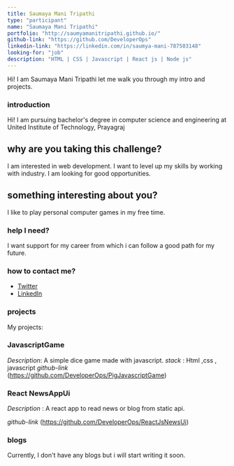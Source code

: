 ```yaml
---
title: Saumaya Mani Tripathi
type: "participant"
name: "Saumaya Mani Tripathi"
portfolio: "http://saumyamanitripathi.github.io/"
github-link: "https://github.com/DeveloperOps"
linkedin-link: "https://linkedin.com/in/saumya-mani-787503148"
looking-for: "job"
description: "HTML | CSS | Javascript | React js | Node js"
---
```


Hi! I am Saumaya Mani Tripathi let me walk you through my intro and projects.

### introduction


Hi! I am pursuing bachelor's degree in computer science and engineering at United Institute of Technology, Prayagraj 

## why are you taking this challenge?

I am interested in web development. I want to level up my skills by working with industry. I am looking for good opportunities.

## something interesting about you?

I like to play personal computer games in my free time.

### help I need?

I want support for my career from which i can follow a good path for my future.

### how to contact me?

- [Twitter](https://twitter.com/SaumyaMani1)
- [LinkedIn](https://linkedin.com/in/saumya-mani-787503148)

### projects

My projects:

### JavascriptGame

_Description_:
A simple dice game made with javascript.
_stack_ : Html ,css , javascript
_github-link_ (https://github.com/DeveloperOps/PigJavascriptGame)


### React NewsAppUi

_Description_ :
A react app to read news or blog from static api.

_github-link_ (https://github.com/DeveloperOps/ReactJsNewsUi)


### blogs

Currently, I don't have any blogs but i will start writing it soon.
